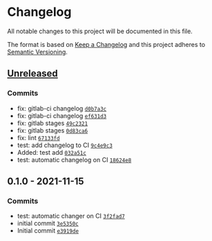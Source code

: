 # Changelog

All notable changes to this project will be documented in this file.

The format is based on [Keep a Changelog](https://keepachangelog.com/en/1.0.0/)
and this project adheres to [Semantic Versioning](https://semver.org/spec/v2.0.0.html).

## [Unreleased](https://gitlab-test.kosc.net/ansible-roles_base/ansible-system_bashrc/compare/0.1.0...HEAD)

### Commits

- fix: gitlab-ci changelog [`d0b7a3c`](https://gitlab-test.kosc.net/ansible-roles_base/ansible-system_bashrc/commit/d0b7a3c0eff70652909e41ec45dad35523c0413b)
- fix: gitlab-ci changelog [`ef631d3`](https://gitlab-test.kosc.net/ansible-roles_base/ansible-system_bashrc/commit/ef631d339b3806cc4d589a39caa6efa735854519)
- fix: gitlab stages [`49c2321`](https://gitlab-test.kosc.net/ansible-roles_base/ansible-system_bashrc/commit/49c23218e03bc6d468d2c5b6bd6b225c768d946b)
- fix: gitlab stages [`0d83ca6`](https://gitlab-test.kosc.net/ansible-roles_base/ansible-system_bashrc/commit/0d83ca6c44a88308fdc78a5e07ffaa9f6a2be8a7)
- fix: lint [`67133fd`](https://gitlab-test.kosc.net/ansible-roles_base/ansible-system_bashrc/commit/67133fd1e85f743d2c16c558aa1989ccb6441341)
- test: add changelog to CI [`9c4e9c3`](https://gitlab-test.kosc.net/ansible-roles_base/ansible-system_bashrc/commit/9c4e9c3bf33a543baa22127ede10f3cba7397787)
- Added: test add [`032a51c`](https://gitlab-test.kosc.net/ansible-roles_base/ansible-system_bashrc/commit/032a51cb5b06ce73427256400cb72c8ee5694c5f)
- test: automatic changelog on CI [`18624e8`](https://gitlab-test.kosc.net/ansible-roles_base/ansible-system_bashrc/commit/18624e86a05f20030c78e5246fad26d5d7584325)

## 0.1.0 - 2021-11-15

### Commits

- test: automatic changer on CI [`3f2fad7`](https://gitlab-test.kosc.net/ansible-roles_base/ansible-system_bashrc/commit/3f2fad7d95871b2fa7e538c8563fe1689d19c03b)
- initial commit [`3e5350c`](https://gitlab-test.kosc.net/ansible-roles_base/ansible-system_bashrc/commit/3e5350c32d9c53d97ccd02c01d07a6ee5314d83f)
- Initial commit [`e3919de`](https://gitlab-test.kosc.net/ansible-roles_base/ansible-system_bashrc/commit/e3919dec580931f650c3a16301907656e904e344)
